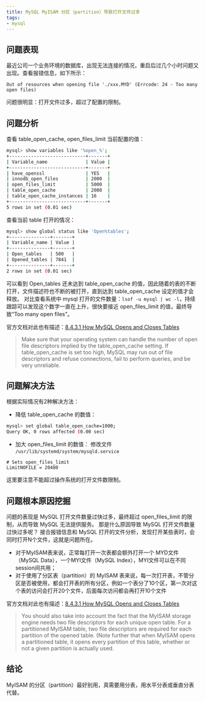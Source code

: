 ```yaml
---
title: MySQL MyISAM 分区（partition）导致打开文件过多
tags:
- mysql
---
```


## 问题表现

最近公司一个业务环境的数据库，出现无法连接的情况，重启后过几个小时问题又出现。查看报错信息，如下所示：
```
Out of resources when opening file './xxx.MYD' (Errcode: 24 - Too many open files)
```
问题很明显：打开文件过多，超过了配置的限制。

## 问题分析

查看 table_open_cache, open_files_limit 当前配置的值：
``` bash
mysql> show variables like '%open_%';
+----------------------------+-------+
| Variable_name              | Value |
+----------------------------+-------+
| have_openssl               | YES   |
| innodb_open_files          | 2000  |
| open_files_limit           | 5000  |
| table_open_cache           | 2000  |
| table_open_cache_instances | 16    |
+----------------------------+-------+
5 rows in set (0.01 sec)
```
<!--more-->
查看当前 table 打开的情况：
``` bash
mysql> show global status like 'Open%tables';
+---------------+-------+
| Variable_name | Value |
+---------------+-------+
| Open_tables   | 500   |
| Opened_tables | 7841  |
+---------------+-------+
2 rows in set (0.01 sec)
```
可以看到 Open_tables 还未达到 table_open_cache 的值，因此随着的表的不断打开，文件描述符也不断的被打开，直到达到 table_open_cache 设定的值才会释放。
对比查看系统中 mysql 打开的文件数量：`lsof -u mysql | wc -l`，持续跟踪可以发现这个数字一直在上升，很快要接近 open_files_limit 的值，最终导致“Too many open files”。

官方文档对此也有描述：[8.4.3.1 How MySQL Opens and Closes Tables](https://dev.mysql.com/doc/refman/5.6/en/table-cache.html)
> Make sure that your operating system can handle the number of open file descriptors implied by the table_open_cache setting. If table_open_cache is set too high, MySQL may run out of file descriptors and refuse connections, fail to perform queries, and be very unreliable.

## 问题解决方法

根据实际情况有2种解决方法：

- 降低 table_open_cache 的数值：
``` bash
mysql> set global table_open_cache=1000;
Query OK, 0 rows affected (0.00 sec)
```

- 加大 open_files_limit 的数值：
修改文件 `/usr/lib/systemd/system/mysqld.service`
```
# Sets open_files_limit
LimitNOFILE = 20480
```
这里要注意不能超过操作系统的打开文件数限制。

## 问题根本原因挖掘
问题的表现是 MySQL 打开文件数量过快过多，最终超过 open_files_limit 的限制，从而导致 MySQL 无法提供服务。
那是什么原因导致 MySQL 打开文件数量过快过多呢？
接合报错信息和 MySQL 打开的文件分析，发现打开某些表时，会同时打开N个文件，这就是问题所在。
- 对于MyISAM表来说，正常每打开一次表都会额外打开一个 MYD文件（MySQL Data），一个MYI文件（MySQL Index），MYI文件可以在不同session间共用；
- 对于使用了分区表（partition）的 MyISAM 表来说，每一次打开表，不管分区是否被使用，都会打开表的所有分区，例如一个表分了10个区，第一次对这个表的访问会打开20个文件，后面每次访问都会再打开10个文件

官方文档对此也有描述：[8.4.3.1 How MySQL Opens and Closes Tables](https://dev.mysql.com/doc/refman/5.6/en/table-cache.html)
> You should also take into account the fact that the MyISAM storage engine needs two file descriptors for each unique open table. For a partitioned MyISAM table, two file descriptors are required for each partition of the opened table. (Note further that when MyISAM opens a partitioned table, it opens every partition of this table, whether or not a given partition is actually used. 

## 结论
MyISAM 的分区（partition）最好别用，真需要用分表，用水平分表或垂直分表代替。
